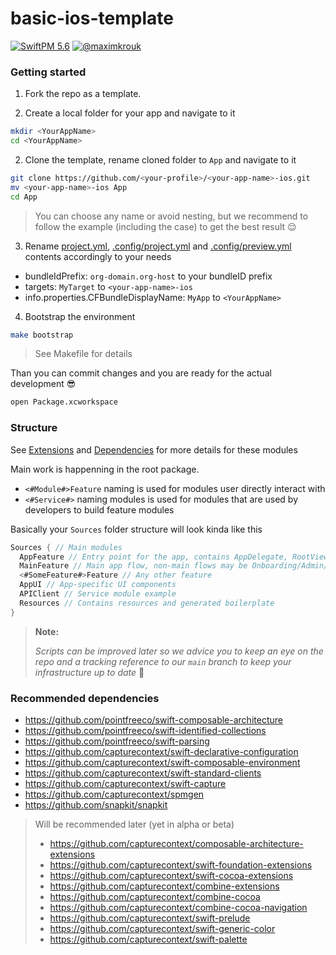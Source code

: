 # basic-ios-template

 [![SwiftPM 5.6](https://img.shields.io/badge/swiftpm-5.6-ED523F.svg?style=flat)](https://swift.org/download/) [![@maximkrouk](https://img.shields.io/badge/contact-@capture__context-1DA1F2.svg?style=flat&logo=twitter)](https://twitter.com/capture_context)

### Getting started

1. Fork the repo as a template.

2. Create a local folder for your app and navigate to it

```bash
mkdir <YourAppName>
cd <YourAppName>
```

2. Clone the template, rename cloned folder to `App` and navigate to it

```bash
git clone https://github.com/<your-profile>/<your-app-name>-ios.git
mv <your-app-name>-ios App
cd App
```

> You can choose any name or avoid nesting, but we recommend to follow the example (including the case) to get the best result 😌

3. Rename [project.yml](project.yml), [.config/project.yml](.config/project.yml) and [.config/preview.yml](.config/preview.yml) contents accordingly to your needs

- bundleIdPrefix: `org-domain.org-host` to your bundleID prefix
- targets: `MyTarget` to `<your-app-name>-ios` 
- info.properties.CFBundleDisplayName: `MyApp` to `<YourAppName>`

4. Bootstrap the environment

```bash
make bootstrap
```

> See Makefile for details

Than you can commit changes and you are ready for the actual development 😎

```bash
open Package.xcworkspace
```


### Structure

See [Extensions](Extensions/README.md) and [Dependencies](Dependencies/README.md) for more details for these modules

Main work is happenning in the root package.

- `<#Module#>Feature` naming is used for modules user directly interact with
- `<#Service#>` naming modules is used for modules that are used by developers to build feature modules

Basically your `Sources` folder structure will look kinda like this

```swift
Sources { // Main modules
  AppFeature // Entry point for the app, contains AppDelegate, RootViewController, AppState etc., coordinates app flows
  MainFeature // Main app flow, non-main flows may be Onboarding/Admin/Auth for example.
  <#SomeFeature#>Feature // Any other feature
  AppUI // App-specific UI components
  APIClient // Service module example
  Resources // Contains resources and generated boilerplate
}
```



> **Note:**
>
> _Scripts can be improved later so we advice you to keep an eye on the repo and a tracking reference to our `main` branch to keep your infrastructure up to date_ 🚀



### Recommended dependencies

- https://github.com/pointfreeco/swift-composable-architecture
- https://github.com/pointfreeco/swift-identified-collections
- https://github.com/pointfreeco/swift-parsing
- https://github.com/capturecontext/swift-declarative-configuration
- https://github.com/capturecontext/swift-composable-environment
- https://github.com/capturecontext/swift-standard-clients
- https://github.com/capturecontext/swift-capture
- https://github.com/capturecontext/spmgen
- https://github.com/snapkit/snapkit

> Will be recommended later (yet in alpha or beta)
> - https://github.com/capturecontext/composable-architecture-extensions
> - https://github.com/capturecontext/swift-foundation-extensions
> - https://github.com/capturecontext/swift-cocoa-extensions
> - https://github.com/capturecontext/combine-extensions
> - https://github.com/capturecontext/combine-cocoa
> - https://github.com/capturecontext/combine-cocoa-navigation
> - https://github.com/capturecontext/swift-prelude
> - https://github.com/capturecontext/swift-generic-color
> - https://github.com/capturecontext/swift-palette
